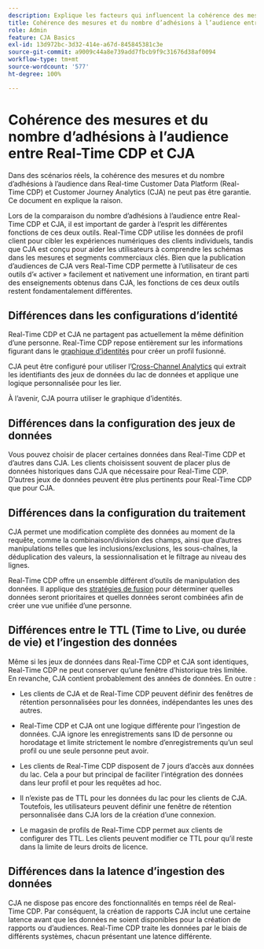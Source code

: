 ```yaml
---
description: Explique les facteurs qui influencent la cohérence des mesures et du nombre d’adhésions à l’audience entre Real-time Customer Data Platform (Real-Time CDP) et CJA.
title: Cohérence des mesures et du nombre d’adhésions à l’audience entre Real-Time CDP et CJA
role: Admin
feature: CJA Basics
exl-id: 13d972bc-3d32-414e-a67d-845845381c3e
source-git-commit: a9009c44a8e739add7fbcb9f9c31676d38af0094
workflow-type: tm+mt
source-wordcount: '577'
ht-degree: 100%

---
```



# Cohérence des mesures et du nombre d’adhésions à l’audience entre Real-Time CDP et CJA

Dans des scénarios réels, la cohérence des mesures et du nombre d’adhésions à l’audience dans Real-time Customer Data Platform (Real-Time CDP) et Customer Journey Analytics (CJA) ne peut pas être garantie. Ce document en explique la raison.

Lors de la comparaison du nombre d’adhésions à l’audience entre Real-Time CDP et CJA, il est important de garder à l’esprit les différentes fonctions de ces deux outils. Real-Time CDP utilise les données de profil client pour cibler les expériences numériques des clients individuels, tandis que CJA est conçu pour aider les utilisateurs à comprendre les schémas dans les mesures et segments commerciaux clés. Bien que la publication d’audiences de CJA vers Real-Time CDP permette à l’utilisateur de ces outils d’« activer » facilement et nativement une information, en tirant parti des enseignements obtenus dans CJA, les fonctions de ces deux outils restent fondamentalement différentes.

## Différences dans les configurations d’identité

Real-Time CDP et CJA ne partagent pas actuellement la même définition d’une personne. Real-Time CDP repose entièrement sur les informations figurant dans le [graphique d’identités](https://experienceleague.adobe.com/docs/platform-learn/tutorials/identities/understanding-identity-and-identity-graphs.html?lang=fr) pour créer un profil fusionné.

CJA peut être configuré pour utiliser l’[Cross-Channel Analytics](/help/cca/overview.md) qui extrait les identifiants des jeux de données du lac de données et applique une logique personnalisée pour les lier.

À l’avenir, CJA pourra utiliser le graphique d’identités.

## Différences dans la configuration des jeux de données

Vous pouvez choisir de placer certaines données dans Real-Time CDP et d’autres dans CJA. Les clients choisissent souvent de placer plus de données historiques dans CJA que nécessaire pour Real-Time CDP. D’autres jeux de données peuvent être plus pertinents pour Real-Time CDP que pour CJA.

## Différences dans la configuration du traitement

CJA permet une modification complète des données au moment de la requête, comme la combinaison/division des champs, ainsi que d’autres manipulations telles que les inclusions/exclusions, les sous-chaînes, la déduplication des valeurs, la sessionnalisation et le filtrage au niveau des lignes.

Real-Time CDP offre un ensemble différent d’outils de manipulation des données. Il applique des [stratégies de fusion](https://experienceleague.adobe.com/docs/experience-platform/profile/merge-policies/overview.html?lang=fr) pour déterminer quelles données seront prioritaires et quelles données seront combinées afin de créer une vue unifiée d’une personne.

## Différences entre le TTL (Time to Live, ou durée de vie) et l’ingestion des données

Même si les jeux de données dans Real-Time CDP et CJA sont identiques, Real-Time CDP ne peut conserver qu’une fenêtre d’historique très limitée. En revanche, CJA contient probablement des années de données. En outre :

* Les clients de CJA et de Real-Time CDP peuvent définir des fenêtres de rétention personnalisées pour les données, indépendantes les unes des autres.

* Real-Time CDP et CJA ont une logique différente pour l’ingestion de données. CJA ignore les enregistrements sans ID de personne ou horodatage et limite strictement le nombre d’enregistrements qu’un seul profil ou une seule personne peut avoir.

* Les clients de Real-Time CDP disposent de 7 jours d’accès aux données du lac. Cela a pour but principal de faciliter l’intégration des données dans leur profil et pour les requêtes ad hoc.

* Il n’existe pas de TTL pour les données du lac pour les clients de CJA. Toutefois, les utilisateurs peuvent définir une fenêtre de rétention personnalisée dans CJA lors de la création d’une connexion.

* Le magasin de profils de Real-Time CDP permet aux clients de configurer des TTL. Les clients peuvent modifier ce TTL pour qu’il reste dans la limite de leurs droits de licence.

## Différences dans la latence d’ingestion des données

CJA ne dispose pas encore des fonctionnalités en temps réel de Real-Time CDP. Par conséquent, la création de rapports CJA inclut une certaine latence avant que les données ne soient disponibles pour la création de rapports ou d’audiences. Real-Time CDP traite les données par le biais de différents systèmes, chacun présentant une latence différente.
